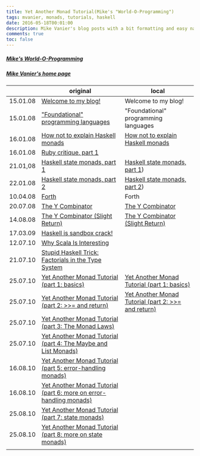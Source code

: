 ```yaml
---
title: Yet Another Monad Tutorial(Mike's "World-O-Programming")
tags: mvanier, monads, tutorials, haskell
date: 2016-05-18T00:01:00
description: Mike Vanier's blog posts with a bit formatting and easy navigation
comments: true
toc: false
---
```


##### <a target="_blank" href="http://mvanier.livejournal.com/?skip=10"> Mike's World-O-Programming</a>
##### <a target="_blank" href="http://users.cms.caltech.edu/~mvanier/">Mike Vanier's home page</a>


|          | original                                                                                                       | local                                                                           |
|----------|----------------------------------------------------------------------------------------------------------------|---------------------------------------------------------------------------------|
| 15.01.08 | [Welcome to my blog!](http://mvanier.livejournal.com/519.htm)                                                  | Welcome to my blog!                                                        |
| 15.01.08 | ["Foundational" programming languages](http://mvanier.livejournal.com/998.html)                                | "Foundational" programming languages |
| 16.01.08 | [How not to explain Haskell monads](http://mvanier.livejournal.com/1205.html)                                  | [How not to explain Haskell monads](../mvanier/posts/how-not-to-explain-haskell-monads.html)   |
| 16.01.08 | [Ruby critique, part 1](http://mvanier.livejournal.com/1351.html)                                              |  |
| 21.01,08 | [Haskell state monads, part 1](http://mvanier.livejournal.com/1765.html)                                       | [Haskell state monads, part 1](../mvanier/posts/statemonad-part1.html))                           |
| 22.01.08 | [Haskell state monads, part 2](http://mvanier.livejournal.com/1901.html)                                       | [Haskell state monads, part 2](../mvanier/posts/statemonad-part2.html))                           |
| 10.04.08 | [Forth](http://mvanier.livejournal.com/2133.html)                                                              | Forth |
| 20.07.08 | [The Y Combinator](http://mvanier.livejournal.com/2700.html)                                                   | [The Y Combinator](../mvanier/posts/y-combinator.html)                    |
| 14.08.08 | [The Y Combinator (Slight Return)](http://mvanier.livejournal.com/2897.html)                                   | [The Y Combinator (Slight Return)](../mvanier/posts/y-combinator-return.html)    |
| 17.03.09 | [Haskell is sandbox crack!](http://mvanier.livejournal.com/2009/03/17/)                                        |         |
| 12.07.10 | [Why Scala Is Interesting](http://mvanier.livejournal.com/3395.html)                                           |                                                                                 |
| 21.07.10 | [Stupid Haskell Trick: Factorials in the Type System](http://mvanier.livejournal.com/3820.html)                |                                                                                 |
| 25.07.10 | [Yet Another Monad Tutorial (part 1: basics)](http://mvanier.livejournal.com/3917.html)                        | [Yet Another Monad Tutorial (part 1: basics)](../mvanier/posts/monad-1.html)                                 |
| 25.07.10 | [Yet Another Monad Tutorial (part 2: >>= and return)](http://mvanier.livejournal.com/4305.html)                |  [Yet Another Monad Tutorial (part 2: >>= and return)](../mvanier/posts/monad-2.html)                                                                                |
| 25.07.10 | [Yet Another Monad Tutorial (part 3: The Monad Laws)](http://mvanier.livejournal.com/4586.html)                |                                                                                 |
| 25.07.10 | [Yet Another Monad Tutorial (part 4: The Maybe and List Monads)](http://mvanier.livejournal.com/4647.html)     |                                                                                 |
| 16.08.10 | [Yet Another Monad Tutorial (part 5: error-handling monads)](http://mvanier.livejournal.com/5103.html)         |                                                                                 |
| 16.08.10 | [Yet Another Monad Tutorial (part 6: more on error-handling monads)](http://mvanier.livejournal.com/5343.html) |                                                                                 |
| 25.08.10 | [Yet Another Monad Tutorial (part 7: state monads)](http://mvanier.livejournal.com/5406.html)                  |                                                                                 |
| 25.08.10 | [Yet Another Monad Tutorial (part 8: more on state monads)](http://mvanier.livejournal.com/5846.html)          |                                                                                 |
|          |                                                                                                                |                                                                                 |
